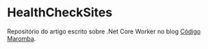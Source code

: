 # HealthCheckSites
Repositório do artigo escrito sobre .Net Core Worker no blog [Código Maromba](https://codigomaromba.com/2020/07/12/net-tarefas-em-segundo-plano/).
